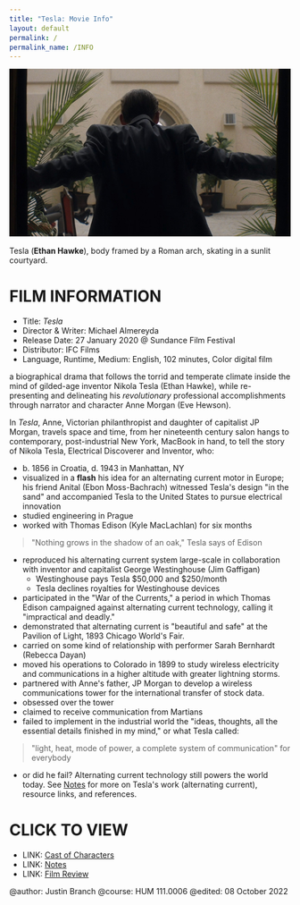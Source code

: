 ```yaml
---
title: "Tesla: Movie Info"
layout: default
permalink: /
permalink_name: /INFO
---
```


<img src="\assets\images\arch.jpg" class="front">

Tesla (**Ethan Hawke**), body framed by a Roman arch, skating in a sunlit courtyard.

# FILM INFORMATION
- Title: *Tesla*
- Director & Writer: Michael Almereyda
- Release Date: 27 January 2020 @ Sundance Film Festival
- Distributor: IFC Films
- Language, Runtime, Medium: English, 102 minutes, Color digital film

a biographical drama that follows the torrid and temperate climate inside the mind of gilded-age inventor Nikola Tesla (Ethan Hawke), while re-presenting and delineating his *revolutionary* professional accomplishments through narrator and character Anne Morgan (Eve Hewson).

In *Tesla*, Anne, Victorian philanthropist and daughter of capitalist JP Morgan, travels space and time, from her nineteenth century salon hangs to contemporary, post-industrial New York, MacBook in hand, to tell the story of Nikola Tesla, Electrical Discoverer and Inventor, who:
- b. 1856 in Croatia, d. 1943 in Manhattan, NY
- visualized in a **flash** his idea for an alternating current motor in Europe; his friend Anital (Ebon Moss-Bachrach) witnessed Tesla's design "in the sand" and accompanied Tesla to the United States to pursue electrical innovation
- studied engineering in Prague
- worked with Thomas Edison (Kyle MacLachlan) for six months

> "Nothing grows in the shadow of an oak," Tesla says of Edison

- reproduced his alternating current system large-scale in collaboration with inventor and capitalist George Westinghouse (Jim Gaffigan)
	- Westinghouse pays Tesla $50,000 and $250/month
	- Tesla declines royalties for Westinghouse devices
- participated in the "War of the Currents," a period in which Thomas Edison campaigned against alternating current technology, calling it "impractical and deadly."
- demonstrated that alternating current is "beautiful and safe" at the Pavilion of Light, 1893 Chicago World's Fair.
- carried on some kind of relationship with performer Sarah Bernhardt (Rebecca Dayan)
- moved his operations to Colorado in 1899 to study wireless electricity and communications in a higher altitude with greater lightning storms.
- partnered with Anne's father, JP Morgan to develop a wireless communications tower for the international transfer of stock data.
- obsessed over the tower
- claimed to receive communication from Martians
- failed to implement in the industrial world the "ideas, thoughts, all the essential details finished in my mind," or what Tesla called:
	
> "light, heat, mode of power, a complete system of communication" for everybody

- or did he fail? Alternating current technology still powers the world today. See [Notes](notes.html) for more on Tesla's work (alternating current), resource links, and references.
	
# CLICK TO VIEW

- LINK: [Cast of Characters](cast.html)
- LINK: [Notes](notes.html)
- LINK: [Film Review](review.html)

@author: Justin Branch
@course: HUM 111.0006
@edited: 08 October 2022
		